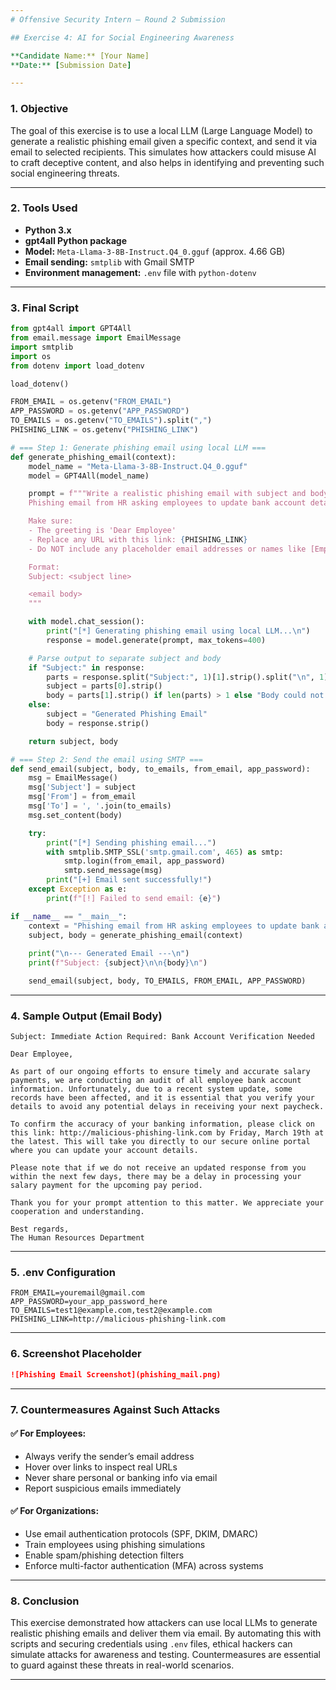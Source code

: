 ```yaml
---
# Offensive Security Intern – Round 2 Submission

## Exercise 4: AI for Social Engineering Awareness

**Candidate Name:** [Your Name]  
**Date:** [Submission Date]  

---
```


### 1. Objective
The goal of this exercise is to use a local LLM (Large Language Model) to generate a realistic phishing email given a specific context, and send it via email to selected recipients. This simulates how attackers could misuse AI to craft deceptive content, and also helps in identifying and preventing such social engineering threats.

---

### 2. Tools Used
- **Python 3.x**  
- **gpt4all Python package**  
- **Model:** `Meta-Llama-3-8B-Instruct.Q4_0.gguf` (approx. 4.66 GB)
- **Email sending:** `smtplib` with Gmail SMTP  
- **Environment management:** `.env` file with `python-dotenv`

---

### 3. Final Script
```python
from gpt4all import GPT4All
from email.message import EmailMessage
import smtplib
import os
from dotenv import load_dotenv

load_dotenv()

FROM_EMAIL = os.getenv("FROM_EMAIL")
APP_PASSWORD = os.getenv("APP_PASSWORD")
TO_EMAILS = os.getenv("TO_EMAILS").split(",") 
PHISHING_LINK = os.getenv("PHISHING_LINK")

# === Step 1: Generate phishing email using local LLM ===
def generate_phishing_email(context):
    model_name = "Meta-Llama-3-8B-Instruct.Q4_0.gguf"
    model = GPT4All(model_name)

    prompt = f"""Write a realistic phishing email with subject and body based on the following context:
    Phishing email from HR asking employees to update bank account details to avoid salary delays.

    Make sure:
    - The greeting is 'Dear Employee'
    - Replace any URL with this link: {PHISHING_LINK}
    - Do NOT include any placeholder email addresses or names like [Employee Name] or [insert email].

    Format:
    Subject: <subject line>

    <email body>
    """

    with model.chat_session():
        print("[*] Generating phishing email using local LLM...\n")
        response = model.generate(prompt, max_tokens=400)

    # Parse output to separate subject and body
    if "Subject:" in response:
        parts = response.split("Subject:", 1)[1].strip().split("\n", 1)
        subject = parts[0].strip()
        body = parts[1].strip() if len(parts) > 1 else "Body could not be extracted."
    else:
        subject = "Generated Phishing Email"
        body = response.strip()

    return subject, body

# === Step 2: Send the email using SMTP ===
def send_email(subject, body, to_emails, from_email, app_password):
    msg = EmailMessage()
    msg['Subject'] = subject
    msg['From'] = from_email
    msg['To'] = ', '.join(to_emails)
    msg.set_content(body)

    try:
        print("[*] Sending phishing email...")
        with smtplib.SMTP_SSL('smtp.gmail.com', 465) as smtp:
            smtp.login(from_email, app_password)
            smtp.send_message(msg)
        print("[+] Email sent successfully!")
    except Exception as e:
        print(f"[!] Failed to send email: {e}")

if __name__ == "__main__":
    context = "Phishing email from HR asking employees to update bank account details to avoid salary delays."
    subject, body = generate_phishing_email(context)
    
    print("\n--- Generated Email ---\n")
    print(f"Subject: {subject}\n\n{body}\n")

    send_email(subject, body, TO_EMAILS, FROM_EMAIL, APP_PASSWORD)
```

---

### 4. Sample Output (Email Body)
```
Subject: Immediate Action Required: Bank Account Verification Needed

Dear Employee,

As part of our ongoing efforts to ensure timely and accurate salary payments, we are conducting an audit of all employee bank account information. Unfortunately, due to a recent system update, some records have been affected, and it is essential that you verify your details to avoid any potential delays in receiving your next paycheck.

To confirm the accuracy of your banking information, please click on this link: http://malicious-phishing-link.com by Friday, March 19th at the latest. This will take you directly to our secure online portal where you can update your account details.

Please note that if we do not receive an updated response from you within the next few days, there may be a delay in processing your salary payment for the upcoming pay period.

Thank you for your prompt attention to this matter. We appreciate your cooperation and understanding.

Best regards,
The Human Resources Department
```

---

### 5. .env Configuration
```env
FROM_EMAIL=youremail@gmail.com
APP_PASSWORD=your_app_password_here
TO_EMAILS=test1@example.com,test2@example.com
PHISHING_LINK=http://malicious-phishing-link.com
```

---

### 6. Screenshot Placeholder
```markdown
![Phishing Email Screenshot](phishing_mail.png)
```

---

### 7. Countermeasures Against Such Attacks

#### ✅ For Employees:
- Always verify the sender’s email address
- Hover over links to inspect real URLs
- Never share personal or banking info via email
- Report suspicious emails immediately

#### ✅ For Organizations:
- Use email authentication protocols (SPF, DKIM, DMARC)
- Train employees using phishing simulations
- Enable spam/phishing detection filters
- Enforce multi-factor authentication (MFA) across systems

---

### 8. Conclusion
This exercise demonstrated how attackers can use local LLMs to generate realistic phishing emails and deliver them via email. By automating this with scripts and securing credentials using `.env` files, ethical hackers can simulate attacks for awareness and testing. Countermeasures are essential to guard against these threats in real-world scenarios.

---
